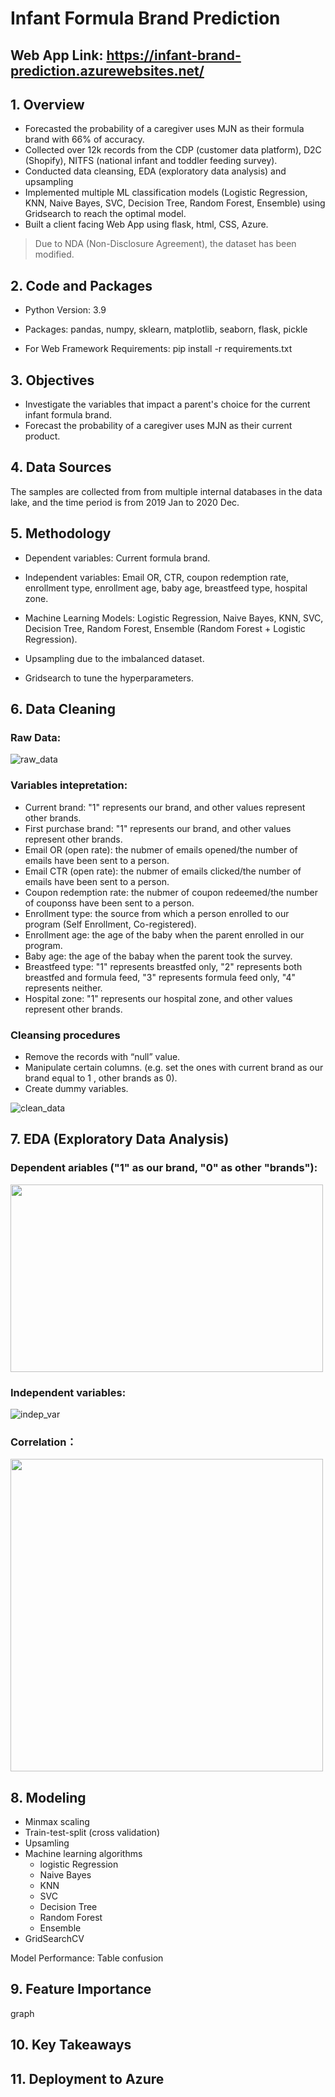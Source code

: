 # Infant Formula Brand Prediction



## Web App Link: https://infant-brand-prediction.azurewebsites.net/

## 1. Overview

* Forecasted the probability of a caregiver uses MJN as their formula brand with 66% of accuracy.
* Collected over 12k records from the CDP (customer data platform), D2C (Shopify), NITFS (national infant and toddler feeding survey).
* Conducted data cleansing, EDA (exploratory data analysis) and upsampling
* Implemented multiple ML classification models (Logistic Regression, KNN, Naive Bayes, SVC, Decision Tree, Random Forest, Ensemble) using Gridsearch to reach the optimal model.
* Built a client facing Web App using flask, html, CSS, Azure.
> Due to NDA (Non-Disclosure Agreement), the dataset has been modified.

## 2. Code and Packages

* Python Version: 3.9

* Packages: pandas, numpy, sklearn, matplotlib, seaborn, flask, pickle

* For Web Framework Requirements: pip install -r requirements.txt


## 3. Objectives

* Investigate the variables that impact a parent's choice for the current infant formula brand.
* Forecast the probability of a caregiver uses MJN as their current product.


## 4. Data Sources

The samples are collected from from multiple internal databases in the data lake, and the time period is from 2019 Jan to 2020 Dec. 


## 5. Methodology

* Dependent variables: Current formula brand.

* Independent variables: Email OR, CTR, coupon redemption rate, enrollment type, enrollment age, baby age, breastfeed type, hospital zone.​

* Machine Learning Models: Logistic Regression, Naive Bayes, KNN, SVC, Decision Tree, Random Forest, Ensemble (Random Forest + Logistic Regression).​

* Upsampling due to the imbalanced dataset.

* Gridsearch to tune the hyperparameters.


## 6. Data Cleaning

### Raw Data:

![raw_data](https://user-images.githubusercontent.com/64850893/147840808-e3cf9b32-9c7b-467d-b92f-c51befe52e16.jpg)

### Variables intepretation:
* Current brand: "1" represents our brand, and other values represent other brands.
* First purchase brand: "1" represents our brand, and other values represent other brands.
* Email OR (open rate): the nubmer of emails opened/the number of emails have been sent to a person.
* Email CTR (open rate): the nubmer of emails clicked/the number of emails have been sent to a person.
* Coupon redemption rate: the nubmer of coupon redeemed/the number of couponss have been sent to a person.
* Enrollment type: the source from which a person enrolled to our program (Self Enrollment, Co-registered).
* Enrollment age: the age of the baby when the parent enrolled in our program.
* Baby age: the age of the babay when the parent took the survey.
* Breastfeed type: "1" represents breastfed only, "2" represents both breastfed and formula feed, "3" represents formula feed only, "4" represents neither.
* Hospital zone: "1" represents our hospital zone, and other values represent other brands.

### Cleansing procedures

* Remove the records with “null” value.
* Manipulate certain columns. (e.g. set the ones with current brand as our brand equal to 1 , other brands as 0).
* Create dummy variables.

![clean_data](https://user-images.githubusercontent.com/64850893/147840830-134fc343-7ef1-4eaa-b1b9-8fdf3a8a3fa0.jpg)


## 7. EDA (Exploratory Data Analysis)

### Dependent ariables ("1" as our brand, "0" as other "brands"):

<img src=https://user-images.githubusercontent.com/64850893/147840864-802346af-d44d-4e92-a456-d4b84aee028b.jpg width="500" height="300">

### Independent variables:

![indep_var](https://user-images.githubusercontent.com/64850893/147840878-a52f0463-d460-45a3-a1f9-49bc0dd11cd2.jpg)

### Correlation：

<img src=https://user-images.githubusercontent.com/64850893/147840888-a99387db-85af-45ec-9160-2f0b889928a9.jpg width="500" height="500">


## 8. Modeling

* Minmax scaling
* Train-test-split (cross validation)
* Upsamling
* Machine learning algorithms
  * logistic Regression
  * Naive Bayes
  * KNN
  * SVC
  * Decision Tree
  * Random Forest
  * Ensemble
* GridSearchCV

Model Performance:
Table
confusion 

## 9. Feature Importance

graph

## 10. Key Takeaways


## 11. Deployment to Azure

